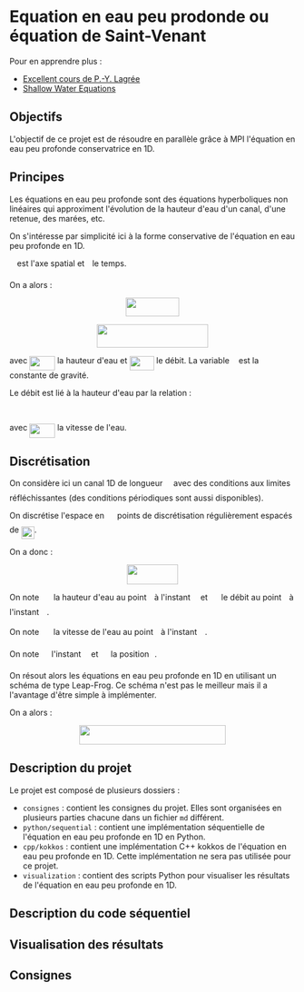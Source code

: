 # Equation en eau peu prodonde ou équation de Saint-Venant

Pour en apprendre plus :
- [Excellent cours de P.-Y. Lagrée](http://www.lmm.jussieu.fr/~lagree/COURS/MFEnv/code_C_saintvenant.pdf)
- [Shallow Water Equations](https://en.wikipedia.org/wiki/Shallow_water_equations)

## Objectifs

L'objectif de ce projet est de résoudre en parallèle grâce à MPI l'équation en eau peu profonde conservatrice en 1D.

## Principes

Les équations en eau peu profonde sont des équations hyperboliques non linéaires qui approximent l'évolution de la hauteur d'eau d'un canal, d'une retenue, des marées, etc. 

On s'intéresse par simplicité ici à la forme conservative de l'équation en eau peu profonde en 1D.

<img src="https://rawgit.com/in	git@github.com:Maison-de-la-Simulation/HPC-DFE-Paris-Saclay/year-2023-2024/.extra//332cc365a4987aacce0ead01b8bdcc0b.svg?invert_in_darkmode" align=middle width=9.39498779999999pt height=14.15524440000002pt/> est l'axe spatial et <img src="https://rawgit.com/in	git@github.com:Maison-de-la-Simulation/HPC-DFE-Paris-Saclay/year-2023-2024/.extra//4f4f4e395762a3af4575de74c019ebb5.svg?invert_in_darkmode" align=middle width=5.936097749999991pt height=20.221802699999984pt/> le temps.

On a alors :

<p align="center"><img src="https://rawgit.com/in	git@github.com:Maison-de-la-Simulation/HPC-DFE-Paris-Saclay/year-2023-2024/.extra//da8b741226d5b438916942d8c424e5b8.svg?invert_in_darkmode" align=middle width=94.29268859999999pt height=33.81208709999999pt/></p>

<p align="center"><img src="https://rawgit.com/in	git@github.com:Maison-de-la-Simulation/HPC-DFE-Paris-Saclay/year-2023-2024/.extra//ef31e6d98a2f7af7791da83dde005918.svg?invert_in_darkmode" align=middle width=196.4695524pt height=40.11819404999999pt/></p>

avec <img src="https://rawgit.com/in	git@github.com:Maison-de-la-Simulation/HPC-DFE-Paris-Saclay/year-2023-2024/.extra//a27a154b65070f4fd50a9569305d300e.svg?invert_in_darkmode" align=middle width=44.89351679999999pt height=24.65753399999998pt/> la hauteur d'eau et <img src="https://rawgit.com/in	git@github.com:Maison-de-la-Simulation/HPC-DFE-Paris-Saclay/year-2023-2024/.extra//1c1234bab9a0971ca47482c25920fffe.svg?invert_in_darkmode" align=middle width=43.35048959999999pt height=24.65753399999998pt/> le débit. La variable <img src="https://rawgit.com/in	git@github.com:Maison-de-la-Simulation/HPC-DFE-Paris-Saclay/year-2023-2024/.extra//3cf4fbd05970446973fc3d9fa3fe3c41.svg?invert_in_darkmode" align=middle width=8.430376349999989pt height=14.15524440000002pt/> est la constante de gravité.

Le débit est lié à la hauteur d'eau par la relation :

<p align="center"><img src="https://rawgit.com/in	git@github.com:Maison-de-la-Simulation/HPC-DFE-Paris-Saclay/year-2023-2024/.extra//eb771483475c6b6c5fb210a0c09d672c.svg?invert_in_darkmode" align=middle width=154.9943109pt height=16.438356pt/></p>

avec <img src="https://rawgit.com/in	git@github.com:Maison-de-la-Simulation/HPC-DFE-Paris-Saclay/year-2023-2024/.extra//9a1205e73049dcbe49e500982405ce76.svg?invert_in_darkmode" align=middle width=44.832674699999984pt height=24.65753399999998pt/> la vitesse de l'eau.

## Discrétisation

On considère ici un canal 1D de longueur <img src="https://rawgit.com/in	git@github.com:Maison-de-la-Simulation/HPC-DFE-Paris-Saclay/year-2023-2024/.extra//ddcb483302ed36a59286424aa5e0be17.svg?invert_in_darkmode" align=middle width=11.18724254999999pt height=22.465723500000017pt/> avec des conditions aux limites réfléchissantes (des conditions périodiques sont aussi disponibles).

On discrétise l'espace en <img src="https://rawgit.com/in	git@github.com:Maison-de-la-Simulation/HPC-DFE-Paris-Saclay/year-2023-2024/.extra//f9c4988898e7f532b9f826a75014ed3c.svg?invert_in_darkmode" align=middle width=14.99998994999999pt height=22.465723500000017pt/> points de discrétisation régulièrement espacés de <img src="https://rawgit.com/in	git@github.com:Maison-de-la-Simulation/HPC-DFE-Paris-Saclay/year-2023-2024/.extra//3919bbc84b8079e27194efe99a1f6a80.svg?invert_in_darkmode" align=middle width=23.09366069999999pt height=22.465723500000017pt/>.

On a donc :

<p align="center"><img src="https://rawgit.com/in	git@github.com:Maison-de-la-Simulation/HPC-DFE-Paris-Saclay/year-2023-2024/.extra//652c1294ead7baca4fb8aada7d2e42b6.svg?invert_in_darkmode" align=middle width=90.2942568pt height=34.999293449999996pt/></p>

On note <img src="https://rawgit.com/in	git@github.com:Maison-de-la-Simulation/HPC-DFE-Paris-Saclay/year-2023-2024/.extra//3604591fc2536fef0796984cbe7a104a.svg?invert_in_darkmode" align=middle width=17.59713779999999pt height=22.831056599999986pt/> la hauteur d'eau au point <img src="https://rawgit.com/in	git@github.com:Maison-de-la-Simulation/HPC-DFE-Paris-Saclay/year-2023-2024/.extra//77a3b857d53fb44e33b53e4c8b68351a.svg?invert_in_darkmode" align=middle width=5.663225699999989pt height=21.68300969999999pt/> à l'instant <img src="https://rawgit.com/in	git@github.com:Maison-de-la-Simulation/HPC-DFE-Paris-Saclay/year-2023-2024/.extra//55a049b8f161ae7cfeb0197d75aff967.svg?invert_in_darkmode" align=middle width=9.86687624999999pt height=14.15524440000002pt/> et <img src="https://rawgit.com/in	git@github.com:Maison-de-la-Simulation/HPC-DFE-Paris-Saclay/year-2023-2024/.extra//a1ba3f6d4e7498de97c6dde4ffeb491d.svg?invert_in_darkmode" align=middle width=16.05411059999999pt height=21.839370299999988pt/> le débit au point <img src="https://rawgit.com/in	git@github.com:Maison-de-la-Simulation/HPC-DFE-Paris-Saclay/year-2023-2024/.extra//77a3b857d53fb44e33b53e4c8b68351a.svg?invert_in_darkmode" align=middle width=5.663225699999989pt height=21.68300969999999pt/> à l'instant <img src="https://rawgit.com/in	git@github.com:Maison-de-la-Simulation/HPC-DFE-Paris-Saclay/year-2023-2024/.extra//55a049b8f161ae7cfeb0197d75aff967.svg?invert_in_darkmode" align=middle width=9.86687624999999pt height=14.15524440000002pt/>.

On note <img src="https://rawgit.com/in	git@github.com:Maison-de-la-Simulation/HPC-DFE-Paris-Saclay/year-2023-2024/.extra//6302bc0298881fdd4cf1954733ad3f9a.svg?invert_in_darkmode" align=middle width=17.53629569999999pt height=21.839370299999988pt/> la vitesse de l'eau au point <img src="https://rawgit.com/in	git@github.com:Maison-de-la-Simulation/HPC-DFE-Paris-Saclay/year-2023-2024/.extra//77a3b857d53fb44e33b53e4c8b68351a.svg?invert_in_darkmode" align=middle width=5.663225699999989pt height=21.68300969999999pt/> à l'instant <img src="https://rawgit.com/in	git@github.com:Maison-de-la-Simulation/HPC-DFE-Paris-Saclay/year-2023-2024/.extra//55a049b8f161ae7cfeb0197d75aff967.svg?invert_in_darkmode" align=middle width=9.86687624999999pt height=14.15524440000002pt/>.

On note <img src="https://rawgit.com/in	git@github.com:Maison-de-la-Simulation/HPC-DFE-Paris-Saclay/year-2023-2024/.extra//27413cd33c6f718117d8fb364284f787.svg?invert_in_darkmode" align=middle width=14.06212004999999pt height=20.221802699999984pt/> l'instant <img src="https://rawgit.com/in	git@github.com:Maison-de-la-Simulation/HPC-DFE-Paris-Saclay/year-2023-2024/.extra//55a049b8f161ae7cfeb0197d75aff967.svg?invert_in_darkmode" align=middle width=9.86687624999999pt height=14.15524440000002pt/> et <img src="https://rawgit.com/in	git@github.com:Maison-de-la-Simulation/HPC-DFE-Paris-Saclay/year-2023-2024/.extra//9fc20fb1d3825674c6a279cb0d5ca636.svg?invert_in_darkmode" align=middle width=14.045887349999989pt height=14.15524440000002pt/> la position <img src="https://rawgit.com/in	git@github.com:Maison-de-la-Simulation/HPC-DFE-Paris-Saclay/year-2023-2024/.extra//77a3b857d53fb44e33b53e4c8b68351a.svg?invert_in_darkmode" align=middle width=5.663225699999989pt height=21.68300969999999pt/>.

On résout alors les équations en eau peu profonde en 1D en utilisant un schéma de type Leap-Frog.
Ce schéma n'est pas le meilleur mais il a l'avantage d'être simple à implémenter.

On a alors :

<p align="center"><img src="https://rawgit.com/in	git@github.com:Maison-de-la-Simulation/HPC-DFE-Paris-Saclay/year-2023-2024/.extra//02b0ee35d24218cb4db3b50b2281bfb1.svg?invert_in_darkmode" align=middle width=258.61056705pt height=33.62942055pt/></p>

## Description du projet

Le projet est composé de plusieurs dossiers :

- `consignes` :  contient les consignes du projet. Elles sont organisées en plusieurs parties chacune dans un fichier `md` différent.
- `python/sequential` : contient une implémentation séquentielle de l'équation en eau peu profonde en 1D en Python.
- `cpp/kokkos` : contient une implémentation C++ kokkos de l'équation en eau peu profonde en 1D. Cette implémentation ne sera pas utilisée pour ce projet.
- `visualization` : contient des scripts Python pour visualiser les résultats de l'équation en eau peu profonde en 1D.

## Description du code séquentiel

## Visualisation des résultats

## Consignes









